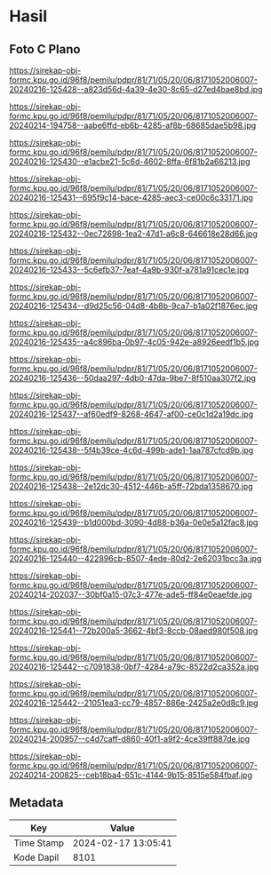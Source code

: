 # Hasil

## Foto C Plano

https://sirekap-obj-formc.kpu.go.id/96f8/pemilu/pdpr/81/71/05/20/06/8171052006007-20240216-125428--a823d56d-4a39-4e30-8c65-d27ed4bae8bd.jpg

https://sirekap-obj-formc.kpu.go.id/96f8/pemilu/pdpr/81/71/05/20/06/8171052006007-20240214-194758--aabe6ffd-eb6b-4285-af8b-68685dae5b98.jpg

https://sirekap-obj-formc.kpu.go.id/96f8/pemilu/pdpr/81/71/05/20/06/8171052006007-20240216-125430--e1acbe21-5c6d-4602-8ffa-6f81b2a66213.jpg

https://sirekap-obj-formc.kpu.go.id/96f8/pemilu/pdpr/81/71/05/20/06/8171052006007-20240216-125431--695f9c14-bace-4285-aec3-ce00c6c33171.jpg

https://sirekap-obj-formc.kpu.go.id/96f8/pemilu/pdpr/81/71/05/20/06/8171052006007-20240216-125432--0ec72698-1ea2-47d1-a6c8-646618e28d66.jpg

https://sirekap-obj-formc.kpu.go.id/96f8/pemilu/pdpr/81/71/05/20/06/8171052006007-20240216-125433--5c6efb37-7eaf-4a9b-930f-a781a91cec1e.jpg

https://sirekap-obj-formc.kpu.go.id/96f8/pemilu/pdpr/81/71/05/20/06/8171052006007-20240216-125434--d9d25c56-04d8-4b8b-9ca7-b1a02f1876ec.jpg

https://sirekap-obj-formc.kpu.go.id/96f8/pemilu/pdpr/81/71/05/20/06/8171052006007-20240216-125435--a4c896ba-0b97-4c05-942e-a8926eedf1b5.jpg

https://sirekap-obj-formc.kpu.go.id/96f8/pemilu/pdpr/81/71/05/20/06/8171052006007-20240216-125436--50daa297-4db0-47da-9be7-8f510aa307f2.jpg

https://sirekap-obj-formc.kpu.go.id/96f8/pemilu/pdpr/81/71/05/20/06/8171052006007-20240216-125437--af60edf9-8268-4647-af00-ce0c1d2a19dc.jpg

https://sirekap-obj-formc.kpu.go.id/96f8/pemilu/pdpr/81/71/05/20/06/8171052006007-20240216-125438--5f4b39ce-4c6d-499b-ade1-1aa787cfcd9b.jpg

https://sirekap-obj-formc.kpu.go.id/96f8/pemilu/pdpr/81/71/05/20/06/8171052006007-20240216-125438--2e12dc30-4512-446b-a5ff-72bda1358670.jpg

https://sirekap-obj-formc.kpu.go.id/96f8/pemilu/pdpr/81/71/05/20/06/8171052006007-20240216-125439--b1d000bd-3090-4d88-b36a-0e0e5a12fac8.jpg

https://sirekap-obj-formc.kpu.go.id/96f8/pemilu/pdpr/81/71/05/20/06/8171052006007-20240216-125440--422896cb-8507-4ede-80d2-2e62031bcc3a.jpg

https://sirekap-obj-formc.kpu.go.id/96f8/pemilu/pdpr/81/71/05/20/06/8171052006007-20240214-202037--30bf0a15-07c3-477e-ade5-ff84e0eaefde.jpg

https://sirekap-obj-formc.kpu.go.id/96f8/pemilu/pdpr/81/71/05/20/06/8171052006007-20240216-125441--72b200a5-3662-4bf3-8ccb-08aed980f508.jpg

https://sirekap-obj-formc.kpu.go.id/96f8/pemilu/pdpr/81/71/05/20/06/8171052006007-20240216-125442--c7091838-0bf7-4284-a79c-8522d2ca352a.jpg

https://sirekap-obj-formc.kpu.go.id/96f8/pemilu/pdpr/81/71/05/20/06/8171052006007-20240216-125442--21051ea3-cc79-4857-886e-2425a2e0d8c9.jpg

https://sirekap-obj-formc.kpu.go.id/96f8/pemilu/pdpr/81/71/05/20/06/8171052006007-20240214-200957--c4d7caff-d860-40f1-a9f2-4ce39ff887de.jpg

https://sirekap-obj-formc.kpu.go.id/96f8/pemilu/pdpr/81/71/05/20/06/8171052006007-20240214-200825--ceb18ba4-651c-4144-9b15-8515e584fbaf.jpg


## Metadata

| Key        | Value               |
| ---------- | ------------------- |
| Time Stamp | 2024-02-17 13:05:41 |
| Kode Dapil | 8101                |



